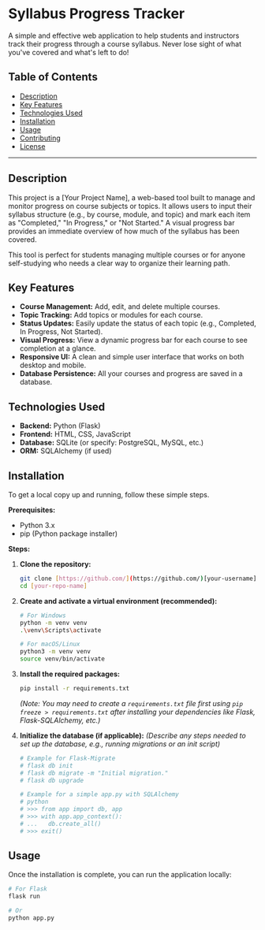 # Syllabus Progress Tracker

A simple and effective web application to help students and instructors track their progress through a course syllabus. Never lose sight of what you've covered and what's left to do!

## Table of Contents

- [Description](#description)
- [Key Features](#key-features)
- [Technologies Used](#technologies-used)
- [Installation](#installation)
- [Usage](#usage)
- [Contributing](#contributing)
- [License](#license)

---

## Description

This project is a [Your Project Name], a web-based tool built to manage and monitor progress on course subjects or topics. It allows users to input their syllabus structure (e.g., by course, module, and topic) and mark each item as "Completed," "In Progress," or "Not Started." A visual progress bar provides an immediate overview of how much of the syllabus has been covered.

This tool is perfect for students managing multiple courses or for anyone self-studying who needs a clear way to organize their learning path.

## Key Features

* **Course Management:** Add, edit, and delete multiple courses.
* **Topic Tracking:** Add topics or modules for each course.
* **Status Updates:** Easily update the status of each topic (e.g., Completed, In Progress, Not Started).
* **Visual Progress:** View a dynamic progress bar for each course to see completion at a glance.
* **Responsive UI:** A clean and simple user interface that works on both desktop and mobile.
* **Database Persistence:** All your courses and progress are saved in a database.

## Technologies Used

* **Backend:** Python (Flask)
* **Frontend:** HTML, CSS, JavaScript
* **Database:** SQLite (or specify: PostgreSQL, MySQL, etc.)
* **ORM:** SQLAlchemy (if used)

## Installation

To get a local copy up and running, follow these simple steps.

**Prerequisites:**

* Python 3.x
* pip (Python package installer)

**Steps:**

1.  **Clone the repository:**
    ```sh
    git clone [https://github.com/](https://github.com/)[your-username]/[your-repo-name].git
    cd [your-repo-name]
    ```

2.  **Create and activate a virtual environment (recommended):**
    ```sh
    # For Windows
    python -m venv venv
    .\venv\Scripts\activate

    # For macOS/Linux
    python3 -m venv venv
    source venv/bin/activate
    ```

3.  **Install the required packages:**
    ```sh
    pip install -r requirements.txt
    ```
    *(Note: You may need to create a `requirements.txt` file first using `pip freeze > requirements.txt` after installing your dependencies like Flask, Flask-SQLAlchemy, etc.)*

4.  **Initialize the database (if applicable):**
    *(Describe any steps needed to set up the database, e.g., running migrations or an init script)*
    ```sh
    # Example for Flask-Migrate
    # flask db init
    # flask db migrate -m "Initial migration."
    # flask db upgrade

    # Example for a simple app.py with SQLAlchemy
    # python
    # >>> from app import db, app
    # >>> with app.app_context():
    # ...   db.create_all()
    # >>> exit()
    ```

## Usage

Once the installation is complete, you can run the application locally:

```sh
# For Flask
flask run

# Or
python app.py
